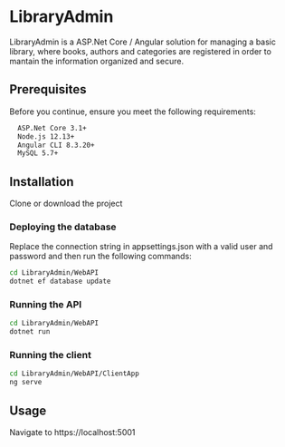 ﻿# LibraryAdmin
LibraryAdmin is a ASP.Net Core / Angular solution for managing a basic library, where books, authors and categories are registered in order to mantain the information organized and secure.

## Prerequisites
Before you continue, ensure you meet the following requirements:
```bash
  ASP.Net Core 3.1+
  Node.js 12.13+
  Angular CLI 8.3.20+
  MySQL 5.7+
```

## Installation

Clone or download the project

### Deploying the database
Replace the connection string in appsettings.json with a valid user and password and then run the following commands:
```bash
cd LibraryAdmin/WebAPI
dotnet ef database update
```

### Running the API

```bash
cd LibraryAdmin/WebAPI
dotnet run
```

### Running the client
```bash
cd LibraryAdmin/WebAPI/ClientApp
ng serve
```

## Usage
Navigate to https://localhost:5001